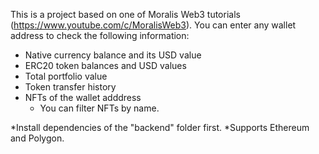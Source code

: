 This is a project based on one of Moralis Web3 tutorials (https://www.youtube.com/c/MoralisWeb3).
You can enter any wallet address to check the following information:
  - Native currency balance and its USD value
  - ERC20 token balances and USD values
  - Total portfolio value
  - Token transfer history
  - NFTs of the wallet adddress
    - You can filter NFTs by name.

*Install dependencies of the "backend" folder first.
*Supports Ethereum and Polygon.
